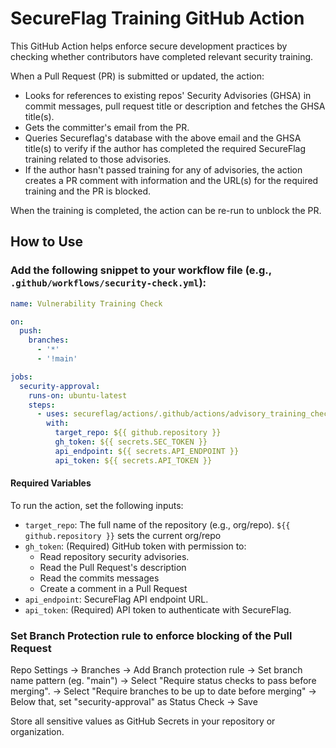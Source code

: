 # SecureFlag Training GitHub Action

This GitHub Action helps enforce secure development practices by checking whether contributors have completed relevant security training.

When a Pull Request (PR) is submitted or updated, the action:
- Looks for references to existing repos' Security Advisories (GHSA) in commit messages, pull request title or description and fetches the GHSA title(s).
- Gets the committer's email from the PR.
- Queries Secureflag's database with the above email and the GHSA title(s) to verify if the author has completed the required SecureFlag training related to those advisories.
- If the author hasn't passed training for any of advisories, the action creates a PR comment with information and the URL(s) for the required training and the PR is blocked.

When the training is completed, the action can be re-run to unblock the PR.

## How to Use

### Add the following snippet to your workflow file (e.g., `.github/workflows/security-check.yml`):

```yaml
name: Vulnerability Training Check

on:
  push:
    branches:
      - '*'
      - '!main'

jobs:
  security-approval:
    runs-on: ubuntu-latest
    steps:
      - uses: secureflag/actions/.github/actions/advisory_training_check@main
        with:
          target_repo: ${{ github.repository }}
          gh_token: ${{ secrets.SEC_TOKEN }}
          api_endpoint: ${{ secrets.API_ENDPOINT }}
          api_token: ${{ secrets.API_TOKEN }}
```

#### Required Variables

To run the action, set the following inputs:

- `target_repo`: The full name of the repository (e.g., org/repo). `${{ github.repository }}` sets the current org/repo
- `gh_token`: (Required) GitHub token with permission to:
  - Read repository security advisories.
  - Read the Pull Request's description
  - Read the commits messages
  - Create a comment in a Pull Request
- `api_endpoint`: SecureFlag API endpoint URL.
- `api_token`: (Required) API token to authenticate with SecureFlag.

### Set Branch Protection rule to enforce blocking of the Pull Request
Repo Settings
-> Branches
-> Add Branch protection rule
  -> Set branch name pattern (eg. "main")
  -> Select "Require status checks to pass before merging".
  -> Select "Require branches to be up to date before merging"
  -> Below that, set "security-approval" as Status Check 
-> Save

Store all sensitive values as GitHub Secrets in your repository or organization.
